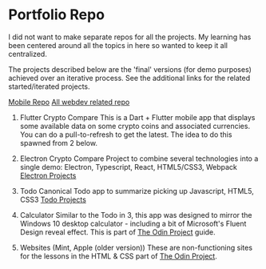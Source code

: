 # Portfolio Repo

I did not want to make separate repos for all the projects. My learning has been centered around all the topics in here so wanted to keep it all centralized.

The projects described below are the 'final' versions (for demo purposes) achieved over an iterative process. See the additional links for the related started/iterated projects.

[Mobile Repo](https://github.com/sparkydasrath/mobile)
[All webdev related repo](https://github.com/sparkydasrath/webdev)

1. Flutter Crypto Compare
This is a Dart + Flutter mobile app that displays some available data on some crypto coins and associated currencies. You can do a pull-to-refresh to get the latest. The idea to do this spawned from 2 below. 

2. Electron Crypto Compare
Project to combine several technologies into a single demo: Electron, Typescript, React, HTML5/CSS3, Webpack 
[Electron Projects](https://github.com/sparkydasrath/webdev/tree/master/electron)

3. Todo
Canonical Todo app to summarize picking up Javascript, HTML5, CSS3
[Todo Projects](https://github.com/sparkydasrath/webdev/tree/master/todo)

4. Calculator
Similar to the Todo in 3, this app was designed to mirror the Windows 10 desktop calculator - including a bit of Microsoft's Fluent Design reveal effect. This is part of [The Odin Project](https://www.theodinproject.com/) guide.

5. Websites (Mint, Apple (older version))
These are non-functioning sites for the lessons in the HTML & CSS part of [The Odin Project](https://www.theodinproject.com/). 

